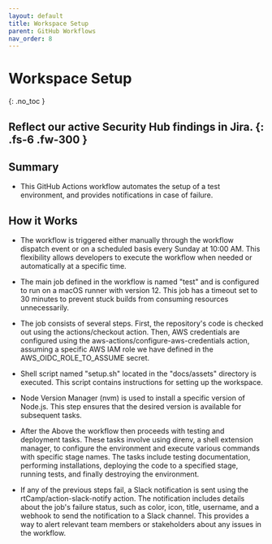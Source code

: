 ```yaml
---
layout: default
title: Workspace Setup 
parent: GitHub Workflows
nav_order: 8
---
```


# Workspace Setup 
{: .no_toc }

Reflect our active Security Hub findings in Jira.
{: .fs-6 .fw-300 }
---

## Summary
- This GitHub Actions workflow automates the setup of a test environment, and provides notifications in case of failure. 

## How it Works
- The workflow is triggered either manually through the workflow dispatch event or on a scheduled basis every Sunday at 10:00 AM. This flexibility allows developers to execute the workflow when needed or automatically at a specific time.

- The main job defined in the workflow is named "test" and is configured to run on a macOS runner with version 12. This job has a timeout set to 30 minutes to prevent stuck builds from consuming resources unnecessarily.

- The job consists of several steps. First, the repository's code is checked out using the actions/checkout action. Then, AWS credentials are configured using the aws-actions/configure-aws-credentials action, assuming a specific AWS IAM role we have defined in the AWS_OIDC_ROLE_TO_ASSUME secret.

- Shell script named "setup.sh" located in the "docs/assets" directory is executed. This script contains instructions for setting up the workspace.

- Node Version Manager (nvm) is used to install a specific version of Node.js. This step ensures that the desired version is available for subsequent tasks.

- After the Above the workflow then proceeds with testing and deployment tasks. These tasks involve using direnv, a shell extension manager, to configure the environment and execute various commands with specific stage names. The tasks include testing documentation, performing installations, deploying the code to a specified stage, running tests, and finally destroying the environment.

- If any of the previous steps fail, a Slack notification is sent using the rtCamp/action-slack-notify action. The notification includes details about the job's failure status, such as color, icon, title, username, and a webhook to send the notification to a Slack channel. This provides a way to alert relevant team members or stakeholders about any issues in the workflow.
